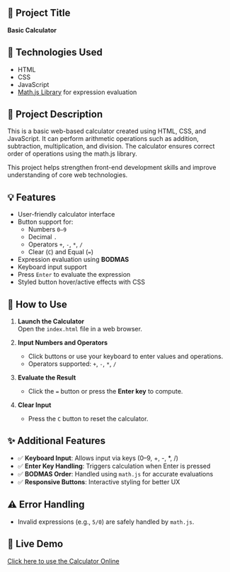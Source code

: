 ## 📌 Project Title
**Basic Calculator**

## 🧰 Technologies Used
- HTML  
- CSS  
- JavaScript  
- [Math.js Library](https://mathjs.org/) for expression evaluation

## 🎯 Project Description
This is a basic web-based calculator created using HTML, CSS, and JavaScript. It can perform arithmetic operations such as addition, subtraction, multiplication, and division. The calculator ensures correct order of operations using the math.js library.

This project helps strengthen front-end development skills and improve understanding of core web technologies.

## 💡 Features
- User-friendly calculator interface
- Button support for:
  - Numbers `0–9`
  - Decimal `.`  
  - Operators `+`, `-`, `*`, `/`
  - Clear (`C`) and Equal (`=`)
- Expression evaluation using **BODMAS**
- Keyboard input support
- Press `Enter` to evaluate the expression
- Styled button hover/active effects with CSS

## 🧮 How to Use

1. **Launch the Calculator**  
   Open the `index.html` file in a web browser.

2. **Input Numbers and Operators**  
   - Click buttons or use your keyboard to enter values and operations.
   - Operators supported: `+`, `-`, `*`, `/`

3. **Evaluate the Result**  
   - Click the `=` button or press the **Enter key** to compute.

4. **Clear Input**  
   - Press the `C` button to reset the calculator.

## ✨ Additional Features

- ✅ **Keyboard Input**: Allows input via keys (0–9, +, -, *, /)  
- ✅ **Enter Key Handling**: Triggers calculation when Enter is pressed  
- ✅ **BODMAS Order**: Handled using `math.js` for accurate evaluations  
- ✅ **Responsive Buttons**: Interactive styling for better UX

## ⚠️ Error Handling
- Invalid expressions (e.g., `5/0`) are safely handled by `math.js`.

## 🔗 Live Demo  
[Click here to use the Calculator Online](https://madinenimadhankumar.github.io/Basic_calculator/)  
  
